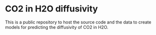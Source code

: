 # CO2 in H2O diffusivity

This is a public repository to host the source code and the data to create models for predicting the diffusivity of CO2 in H2O.


